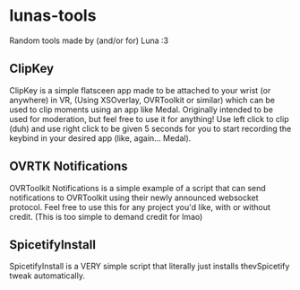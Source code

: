 # lunas-tools
Random tools made by (and/or for) Luna :3

## ClipKey
ClipKey is a simple flatsceen app made to be attached to your wrist (or anywhere) in VR, (Using XSOverlay, OVRToolkit or similar) which can be used to clip moments using an app like Medal. Originally intended to be used for moderation, but feel free to use it for anything!
Use left click to clip (duh) and use right click to be given 5 seconds for you to start recording the keybind in your desired app (like, again... Medal).

## OVRTK Notifications 
OVRToolkit Notifications is a simple example of a script that can send notifications to OVRToolkit using their newly announced websocket protocol.
Feel free to use this for any project you'd like, with or without credit. (This is too simple to demand credit for lmao)

## SpicetifyInstall
SpicetifyInstall is a VERY simple script that literally just installs thevSpicetify tweak automatically.

